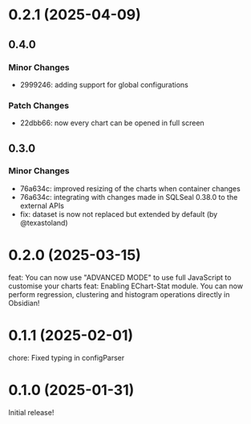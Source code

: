 # 0.2.1 (2025-04-09)

## 0.4.0

### Minor Changes

- 2999246: adding support for global configurations

### Patch Changes

- 22dbb66: now every chart can be opened in full screen

## 0.3.0

### Minor Changes

- 76a634c: improved resizing of the charts when container changes
- 76a634c: integrating with changes made in SQLSeal 0.38.0 to the external APIs
- fix: dataset is now not replaced but extended by default (by @texastoland)

# 0.2.0 (2025-03-15)

feat: You can now use "ADVANCED MODE" to use full JavaScript to customise your charts
feat: Enabling EChart-Stat module. You can now perform regression, clustering and histogram operations directly in Obsidian!

# 0.1.1 (2025-02-01)

chore: Fixed typing in configParser

# 0.1.0 (2025-01-31)

Initial release!
